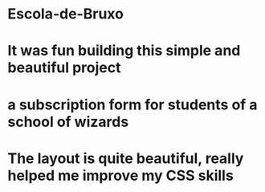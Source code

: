 # Escola-de-Bruxo
# It was fun building this simple and beautiful project
# a subscription form for students of a school of wizards
# The layout is quite beautiful, really helped me improve my CSS skills
